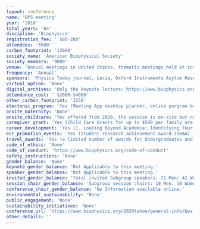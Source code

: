```yaml
---
layout: conference 
name: 'BPS meeting'
year: '2018'
total_years: '64'
discipline: 'Biophysics'
registration_fee: ' $80-280'
attendees: '6500'
carbon_footprint: '13000'
society_name: 'American Biophysical Society'
society_members: '9000'
venue: 'Annual meetings in United States, thematic meetings held at international locations'
frequency: 'Annual'
sponsors: 'Physics Today journal, Lecia, Oxford Instruments Asylum Research AFMs, Alveole, Journal of General Physiology, Burrough Wellcome  Fund, Journal of Physical Chemistry, Ionptix, nanions, Sophion Bioscience, Beckman Coltour, Elements, Horbia Scientific, Burker, Wyatt Technologies, Hamamutsu, Journal of Cell Science, ACS OMEGA'
virtual_option: 'None'
digital_archives: 'Only the keynote lecture: https://www.biophysics.org/video-library/2018-biophysical-society-lecture'
attendance_cost: ' $2000-$4000'
other_carbon_footprint: '3250'
electonic_program: 'Yes (Meeting App desktop planner, online porgram book were provided)'
onsite_maternity: 'None'
onsite_childcare: 'Yes offered from 2020, the service is on-site but not free (https://www.biophysics.org/2020meeting/general-info/child-care)'
caregiver_grant: 'Yes (Child Care Grants for up to $500 per family are available for BPS Conference meeting attendees to apply for who will incur extra expenses for childcare during the meeting or bringing children to the meeting. Grants can be used to cover the following expenses: Childcare expenses provided on-site at Granlibakken by http://www.allaboutkidsbabysitting.com/  Expenses incurred in bringing a caregiver and/or dependent to the meeting.  Extra child/dependent care expenses at home incurred due to meeting attendance.   Expenses Not Allowed: Regular home-based child/dependent care expenses (expenses that would have been incurred had the applicant not atteneded the meeting); Travel or other expenses related to attendees participation in the meeting such as, meeting registration, meals, housing, transportation costs, or other expenses the attendee would already be incurring by attending the meeting; Tickets for entertainment (parks, museums, etc); and, Meals/Snacks  *BPS does not provide child care providers and does not assume responsibility or liability for child care services.  Selecting Grants:  If the number of requests for grants exceeds the funding, preference will be given to applicants in the early stage of their careers.  Application of MisrepresentationBPS reserves the right to deny funds to applicants who misrepresent their funding needs. Changes in Circumstances: If, between the time of submitting your application and the dates of the meeting, your needs for the grant changes you must contact BPS. You will be informed if you are still eligible for funding.)'
career_development: 'Yes (1. Looking Beyond Academia: Identifying Your Career Options using MyIDP, LinkedIn & More   2.Developing Your 30-Second Value Statement (aka Your Elevator Pitch)  3. The Strategic Postdoc: How to Find & Leverage your Postdoc Experience  4. Demystifying the Academic Job Search II: Preparing your Written Application Materials: CV, Cover Letter, and Research Statement   5. Nailing the Job Talk, or Erudition Ain’t Enough   6. The Industry Interview: What you need to do before, during, and after to get the job   7. Demystifying the Academic Job Search I: Understanding the Search Process from the Perspective of Search Committees and Decoding Job Announcements   8. Green Cards for Scientific Researchers: How to win your EB-1A/NIW Case! with Getson & Schat  9. Networking for Nerds: How to Create Your Dream Career  10. Leveraging LinkedIn in the PhD Job Search: Networking, Informational Interviews, and More)'
ecr_promotion_events: 'Yes (Student research achievement award (SRAA) for graduate & postdoctoral trainees)'
travel_awards: 'Yes (a limited number of awards for Undergraduates and graduate trainees, postdoctoral researchers, mid-career scientists (non-tenured, excludes full professors or equivalent)) '
code_of_ethics: 'None'
code_of_conduct: 'https://www.biophysics.org/code-of-conduct'
safety_instructions: 'None'
gender_balance: 'None'
keynote_gender_balance: 'Not Applicable to this meeting.'
speaker_gender_balance: 'Not Applicable to this meeting.'
invited_gender_balance: 'Total invited Subgroup speakers: 71 Men: 42 Women'
session_chair_gender_balance: 'Subgroup session chairs: 10 Men: 10 Women'
conference_chair_gender_balance: 'No Information available online.'
environmental_sustainability: 'None'
public_engagement: 'None'
sustainability_initiatives: 'None'
conference_url: 'https://www.biophysics.org/2020tahoe/general-info/bps-conference-faqs'
other_details: ''
---
```

